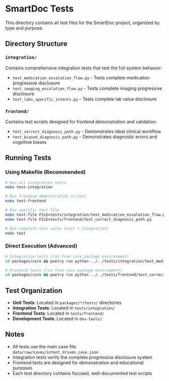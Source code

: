 # SmartDoc Tests

This directory contains all test files for the SmartDoc project, organized by type and purpose.

## Directory Structure

### `integration/`

Contains comprehensive integration tests that test the full system behavior:

- `test_medication_escalation_flow.py` - Tests complete medication progressive disclosure
- `test_imaging_escalation_flow.py` - Tests complete imaging progressive disclosure
- `test_labs_specific_intents.py` - Tests complete lab value disclosure

### `frontend/`

Contains test scripts designed for frontend demonstration and validation:

- `test_correct_diagnosis_path.py` - Demonstrates ideal clinical workflow
- `test_biased_diagnosis_path.py` - Demonstrates diagnostic errors and cognitive biases

## Running Tests

### Using Makefile (Recommended)

```bash
# Run all integration tests
make test-integration

# Run frontend demonstration scripts
make test-frontend

# Run specific test file
make test-file FILE=tests/integration/test_medication_escalation_flow.py
make test-file FILE=tests/frontend/test_correct_diagnosis_path.py

# Run complete test suite (unit + integration)
make test
```

### Direct Execution (Advanced)

```bash
# Integration tests (run from core package environment)
cd packages/core && poetry run python ../../tests/integration/test_medication_escalation_flow.py

# Frontend tests (run from core package environment)
cd packages/core && poetry run python ../../tests/frontend/test_correct_diagnosis_path.py
```

## Test Organization

- **Unit Tests**: Located in `packages/*/tests/` directories
- **Integration Tests**: Located in `tests/integration/`
- **Frontend Tests**: Located in `tests/frontend/`
- **Development Tools**: Located in `dev-tools/`

## Notes

- All tests use the main case file: `data/raw/cases/intent_driven_case.json`
- Integration tests verify the complete progressive disclosure system
- Frontend tests are designed for demonstration and educational purposes
- Each test directory contains focused, well-documented test scripts
